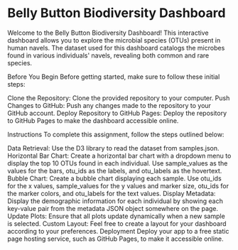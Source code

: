 # Belly Button Biodiversity Dashboard

Welcome to the Belly Button Biodiversity Dashboard! This interactive dashboard allows you to explore the microbial species (OTUs) present in human navels. The dataset used for this dashboard catalogs the microbes found in various individuals' navels, revealing both common and rare species.

Before You Begin
Before getting started, make sure to follow these initial steps:

Clone the Repository: Clone the provided repository to your computer.
Push Changes to GitHub: Push any changes made to the repository to your GitHub account.
Deploy Repository to GitHub Pages: Deploy the repository to GitHub Pages to make the dashboard accessible online.

Instructions
To complete this assignment, follow the steps outlined below:

Data Retrieval: Use the D3 library to read the dataset from samples.json.
Horizontal Bar Chart: Create a horizontal bar chart with a dropdown menu to display the top 10 OTUs found in each individual. Use sample_values as the values for the bars, otu_ids as the labels, and otu_labels as the hovertext.
Bubble Chart: Create a bubble chart displaying each sample. Use otu_ids for the x values, sample_values for the y values and marker size, otu_ids for the marker colors, and otu_labels for the text values.
Display Metadata: Display the demographic information for each individual by showing each key-value pair from the metadata JSON object somewhere on the page.
Update Plots: Ensure that all plots update dynamically when a new sample is selected.
Custom Layout: Feel free to create a layout for your dashboard according to your preferences.
Deployment
Deploy your app to a free static page hosting service, such as GitHub Pages, to make it accessible online.
